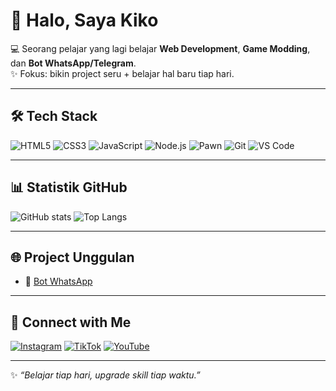 # 👋 Halo, Saya Kiko

💻 Seorang pelajar yang lagi belajar **Web Development**, **Game Modding**, dan **Bot WhatsApp/Telegram**.  
✨ Fokus: bikin project seru + belajar hal baru tiap hari.  

---

## 🛠️ Tech Stack

![HTML5](https://img.shields.io/badge/HTML5-E34F26?style=for-the-badge&logo=html5&logoColor=white)
![CSS3](https://img.shields.io/badge/CSS3-1572B6?style=for-the-badge&logo=css3&logoColor=white)
![JavaScript](https://img.shields.io/badge/JavaScript-323330?style=for-the-badge&logo=javascript&logoColor=F7DF1E)
![Node.js](https://img.shields.io/badge/Node.js-43853D?style=for-the-badge&logo=node.js&logoColor=white)
![Pawn](https://img.shields.io/badge/PAWN-DB7C2C?style=for-the-badge&logoColor=white)
![Git](https://img.shields.io/badge/Git-F05032?style=for-the-badge&logo=git&logoColor=white)
![VS Code](https://img.shields.io/badge/VS%20Code-0078d7?style=for-the-badge&logo=visual-studio-code&logoColor=white)

---

## 📊 Statistik GitHub

![GitHub stats](https://github-readme-stats.vercel.app/api?username=AkikoNotScare&show_icons=true&theme=tokyonight&hide_border=true)
![Top Langs](https://github-readme-stats.vercel.app/api/top-langs/?username=AkikoNotScare&layout=compact&theme=tokyonight&hide_border=true)

---

## 🌐 Project Unggulan

- 🤖 [Bot WhatsApp](https://github.com/AkikoNotScare/whatsapp-bot)  

---

## 📱 Connect with Me
[![Instagram](https://img.shields.io/badge/Instagram-E4405F?style=for-the-badge&logo=instagram&logoColor=white)](https://instagram.com/k1ko.lmc)
[![TikTok](https://img.shields.io/badge/TikTok-000000?style=for-the-badge&logo=tiktok&logoColor=white)](https://tiktok.com/@justkikogame)
[![YouTube](https://img.shields.io/badge/YouTube-FF0000?style=for-the-badge&logo=youtube&logoColor=white)](https://youtube.com/@xdcallgtps1156)

---

✨ *“Belajar tiap hari, upgrade skill tiap waktu.”*
